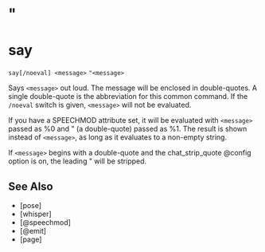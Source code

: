 # "
# say
`say[/noeval] <message>`
`"<message>`

Says `<message>` out loud. The message will be enclosed in double-quotes. A single double-quote is the abbreviation for this common command. If the `/noeval` switch is given, `<message>` will not be evaluated.

If you have a SPEECHMOD attribute set, it will be evaluated with `<message>` passed as %0 and " (a double-quote) passed as %1. The result is shown instead of `<message>`, as long as it evaluates to a non-empty string.

If `<message>` begins with a double-quote and the chat_strip_quote @config option is on, the leading " will be stripped.


## See Also
- [pose]
- [whisper]
- [@speechmod]
- [@emit]
- [page]

